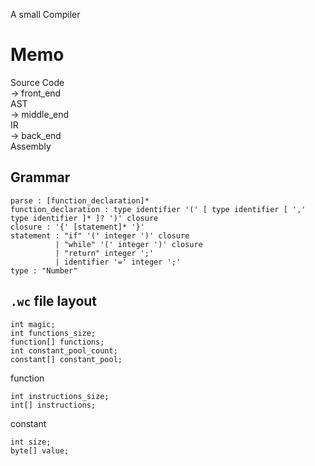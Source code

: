 A small Compiler

# Memo
Source Code  
-> front_end  
AST  
-> middle_end  
IR  
-> back_end  
Assembly  
## Grammar
```
parse : [function_declaration]*
function_declaration : type identifier '(' [ type identifier [ ',' type identifier ]* ]? ')' closure
closure : '{' [statement]* '}'
statement : "if" '(' integer ')' closure
          | "while" '(' integer ')' closure
          | "return" integer ';'
          | identifier '=' integer ';'
type : "Number"
```
## `.wc` file layout
```
int magic;
int functions_size;
function[] functions;
int constant_pool_count;
constant[] constant_pool;
```
function
```
int instructions_size;
int[] instructions;
```
constant
```
int size;
byte[] value;
```
